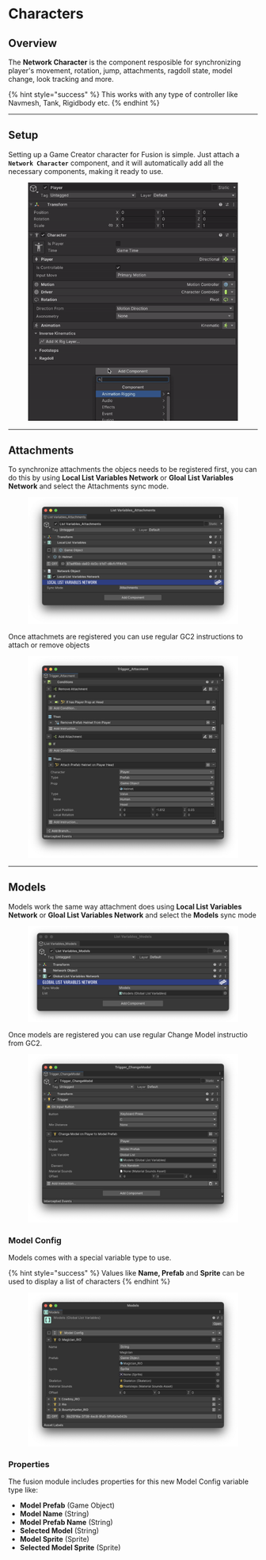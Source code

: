 # Characters

## Overview

The **Network Character** is the component resposible for synchronizing player's movement, rotation, jump, attachments, ragdoll state, model change, look tracking and more.

{% hint style="success" %}
This works with any type of controller like Navmesh, Tank, Rigidbody etc.
{% endhint %}

***

## Setup

Setting up a Game Creator character for Fusion is simple. Just attach a **`Network Character`** component, and it will automatically add all the necessary components, making it ready to use.

<figure><img src="../../.gitbook/assets/network-character-ezgif.com-optimize.gif" alt=""><figcaption></figcaption></figure>



***

## Attachments

To synchronize attachments the objecs needs to be registered first, you can do this by using **Local List Variables Network** or **Gloal List Variables Network** and select the Attachments sync mode.

<figure><img src="../../.gitbook/assets/image (97).png" alt=""><figcaption></figcaption></figure>

Once attachmets are registered you can use regular GC2 instructions to attach or remove objects

<figure><img src="../../.gitbook/assets/image (98).png" alt=""><figcaption></figcaption></figure>

***

## Models

Models work the same way attachment does using **Local List Variables Network** or **Gloal List Variables Network** and select the **Models** sync mode

<figure><img src="../../.gitbook/assets/image (99).png" alt=""><figcaption></figcaption></figure>

Once models are registered you can use regular Change Model instructio from GC2.

<figure><img src="../../.gitbook/assets/image (101).png" alt=""><figcaption></figcaption></figure>

### Model Config

Models comes with a special variable type to use.

{% hint style="success" %}
Values like **Name, Prefab** and **Sprite** can be used to display a list of characters&#x20;
{% endhint %}

<figure><img src="../../.gitbook/assets/image (100).png" alt=""><figcaption></figcaption></figure>

### Properties

The fusion module includes properties for this new Model Config variable type like:

* **Model Prefab** (Game Object)
* **Model Name** (String)
* **Model Prefab Name** (String)
* **Selected Model** (String)
* **Model Sprite** (Sprite)
* **Selected Model Sprite** (Sprite)

